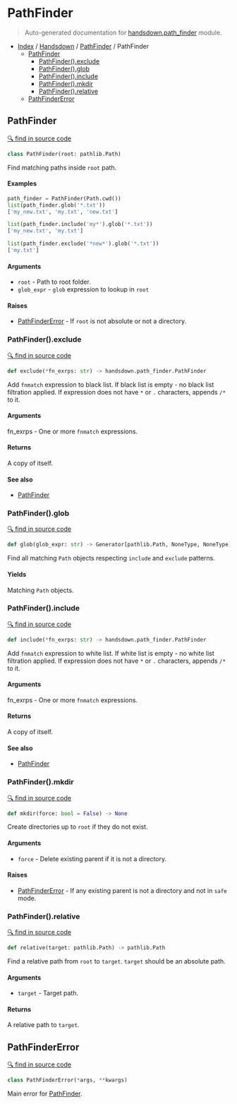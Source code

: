 # PathFinder

> Auto-generated documentation for [handsdown.path_finder](../../handsdown/path_finder.py) module.

- [Index](../README.md#handsdown-index) / [Handsdown](index.md#handsdown) / [PathFinder](#pathfinder) / PathFinder
  - [PathFinder](#pathfinder)
    - [PathFinder().exclude](#pathfinderexclude)
    - [PathFinder().glob](#pathfinderglob)
    - [PathFinder().include](#pathfinderinclude)
    - [PathFinder().mkdir](#pathfindermkdir)
    - [PathFinder().relative](#pathfinderrelative)
  - [PathFinderError](#pathfindererror)

## PathFinder

[🔍 find in source code](../../handsdown/path_finder.py#L18)

```python
class PathFinder(root: pathlib.Path)
```

Find matching paths inside `root` path.

#### Examples

```python
path_finder = PathFinder(Path.cwd())
list(path_finder.glob('*.txt'))
['my_new.txt', 'my.txt', 'new.txt']

list(path_finder.include('my*').glob('*.txt'))
['my_new.txt', 'my.txt']

list(path_finder.exclude('*new*').glob('*.txt'))
['my.txt']
```

#### Arguments

- `root` - Path to root folder.
- `glob_expr` - `glob` expression to lookup in `root`

#### Raises

- [PathFinderError](#pathfindererror) - If `root` is not absolute or not a directory.

### PathFinder().exclude

[🔍 find in source code](../../handsdown/path_finder.py#L83)

```python
def exclude(*fn_exrps: str) -> handsdown.path_finder.PathFinder
```

Add `fnmatch` expression to black list.
If black list is empty - no black list filtration applied.
If expression does not have `*` or `.` characters, appends `/*` to it.

#### Arguments

fn_exrps - One or more `fnmatch` expressions.

#### Returns

A copy of itself.

#### See also

- [PathFinder](#pathfinder)

### PathFinder().glob

[🔍 find in source code](../../handsdown/path_finder.py#L125)

```python
def glob(glob_expr: str) -> Generator[pathlib.Path, NoneType, NoneType]
```

Find all matching `Path` objects respecting `include` and
`exclude` patterns.

#### Yields

Matching `Path` objects.

### PathFinder().include

[🔍 find in source code](../../handsdown/path_finder.py#L63)

```python
def include(*fn_exrps: str) -> handsdown.path_finder.PathFinder
```

Add `fnmatch` expression to white list.
If white list is empty - no white list filtration applied.
If expression does not have `*` or `.` characters, appends `/*` to it.

#### Arguments

fn_exrps - One or more `fnmatch` expressions.

#### Returns

A copy of itself.

#### See also

- [PathFinder](#pathfinder)

### PathFinder().mkdir

[🔍 find in source code](../../handsdown/path_finder.py#L170)

```python
def mkdir(force: bool = False) -> None
```

Create directories up to `root` if they do not exist.

#### Arguments

- `force` - Delete existing parent if it is not a directory.

#### Raises

- [PathFinderError](#pathfindererror) - If any existing parent is not a directory and not in `safe` mode.

### PathFinder().relative

[🔍 find in source code](../../handsdown/path_finder.py#L142)

```python
def relative(target: pathlib.Path) -> pathlib.Path
```

Find a relative path from `root` to `target`.
`target` should be an absolute path.

#### Arguments

- `target` - Target path.

#### Returns

A relative path to `target`.

## PathFinderError

[🔍 find in source code](../../handsdown/path_finder.py#L12)

```python
class PathFinderError(*args, **kwargs)
```

Main error for [PathFinder](#pathfinder).
